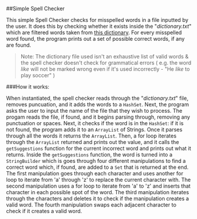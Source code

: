 ##Simple Spell Checker

This simple Spell Checker checks for misspelled words in a file inputted by the user. It does this by checking whether it exists inside the "*dictionary.txt*" which are filtered words taken from [this dictionary](https://www.mit.edu/~ecprice/wordlist.10000). For every misspelled word found, the program prints out a set of possible correct words, if any are found.

>Note: The dictionary file used isn't an exhaustive list of valid words & the spell checker doesn't check for grammatical errors ( e.g. the word *like* will not be marked wrong even if it's used incorrectly - "He *like* to play soccer" )

###How it works:

When instantiated, the spell checker reads through the "*dictionary.txt*" file, removes puncuation, and it adds the words to a `HashSet`. Next, the program asks the user to input the name of the file that they wish to process. The progam reads the file, if found, and it begins parsing through, removing any punctuation or spaces. Next, it checks if the word is in the `HashSet`: if it is not found, the program adds it to an `ArrayList` of Strings. Once it parses through all the words it returns the `ArrayList`. Then, a for loop iterates through the `ArrayList` returned and prints out the value, and it calls the `getSuggestions` function for the current incorrect word and prints out what it returns. Inside the `getSuggestions` function, the word is turned into a `StringBuilder` which is goes through four different manipulations to find a correct word which, if found, are added to a `Set` that is returned at the end.
The first manipulation goes through each character and uses another for loop to iterate from 'a' through 'z' to replace the current character with.
The second manipulation uses a for loop to iterate from 'a' to 'z' and inserts that character in each possible spot of the word.
The third manipulation iterates through the characters and deletes it to check if the manipulation creates a valid word.
The fourth manipulation swaps each adjacent character to check if it creates a valid word.